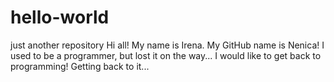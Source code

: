 # hello-world
just another repository
Hi all!
My name is Irena.
My GitHub name is Nenica!
I used to be a programmer, but lost it on the way...
I would like to get back to programming!
Getting back to it...
